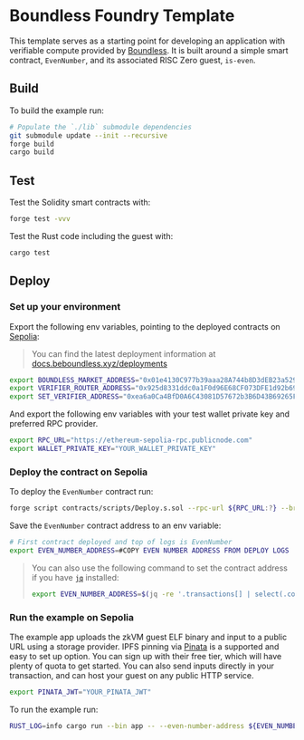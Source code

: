 # Boundless Foundry Template

This template serves as a starting point for developing an application with verifiable compute provided by [Boundless][boundless-homepage].
It is built around a simple smart contract, `EvenNumber`, and its associated RISC Zero guest, `is-even`.

## Build

To build the example run:

```bash
# Populate the `./lib` submodule dependencies
git submodule update --init --recursive
forge build
cargo build
```

## Test

Test the Solidity smart contracts with:

```bash
forge test -vvv
```

Test the Rust code including the guest with:

```bash
cargo test
```

## Deploy

### Set up your environment

Export the following env variables, pointing to the deployed contracts on [Sepolia][sepolia]:

> You can find the latest deployment information at [docs.beboundless.xyz/deployments](https://docs.beboundless.xyz/deployments)

```bash
export BOUNDLESS_MARKET_ADDRESS="0x01e4130C977b39aaa28A744b8D3dEB23a5297654"
export VERIFIER_ROUTER_ADDRESS="0x925d8331ddc0a1F0d96E68CF073DFE1d92b69187"
export SET_VERIFIER_ADDRESS="0xea6a0Ca4BfD0A6C43081D57672b3B6D43B69265F"
```

And export the following env variables with your test wallet private key and preferred RPC provider.

```bash
export RPC_URL="https://ethereum-sepolia-rpc.publicnode.com"
export WALLET_PRIVATE_KEY="YOUR_WALLET_PRIVATE_KEY"
```

### Deploy the contract on Sepolia

To deploy the `EvenNumber` contract run:

```bash
forge script contracts/scripts/Deploy.s.sol --rpc-url ${RPC_URL:?} --broadcast -vv
```

Save the `EvenNumber` contract address to an env variable:

<!-- TODO: Update me -->
```bash
# First contract deployed and top of logs is EvenNumber
export EVEN_NUMBER_ADDRESS=#COPY EVEN NUMBER ADDRESS FROM DEPLOY LOGS
```

> You can also use the following command to set the contract address if you have [`jq`][jq] installed:
>
> ```bash
> export EVEN_NUMBER_ADDRESS=$(jq -re '.transactions[] | select(.contractName == "EvenNumber") | .contractAddress' ./broadcast/Deploy.s.sol/11155111/run-latest.json)
> ```

### Run the example on Sepolia

The example app uploads the zkVM guest ELF binary and input to a public URL using a storage provider.
IPFS pinning via [Pinata](https://pinata.cloud/) is a supported and easy to set up option.
You can sign up with their free tier, which will have plenty of quota to get started.
You can also send inputs directly in your transaction, and can host your guest on any public HTTP service.

```bash
export PINATA_JWT="YOUR_PINATA_JWT"
```

To run the example run:

```bash
RUST_LOG=info cargo run --bin app -- --even-number-address ${EVEN_NUMBER_ADDRESS:?} --number 4
```

[jq]: https://jqlang.github.io/jq/
[boundless-homepage]: https://beboundless.xyz
[sepolia]: https://ethereum.org/en/developers/docs/networks/#sepolia
